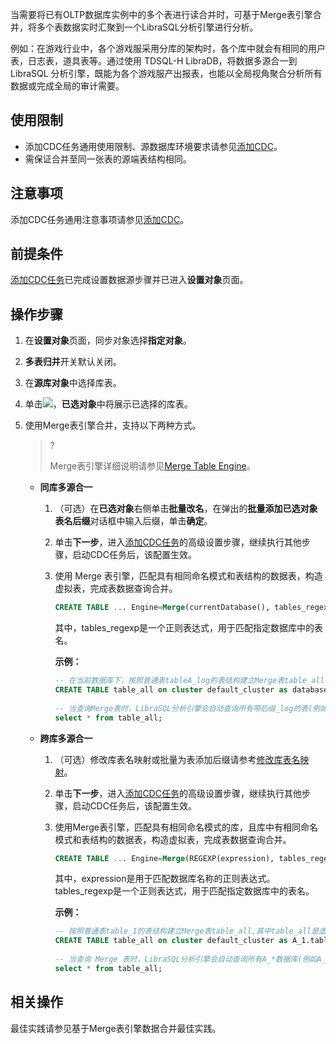 当需要将已有OLTP数据库实例中的多个表进行读合并时，可基于Merge表引擎合并，将多个表数据实时汇聚到一个LibraSQL分析引擎进行分析。

例如：在游戏行业中，各个游戏服采用分库的架构时，各个库中就会有相同的用户表，日志表，道具表等。通过使用 TDSQL-H LibraDB，将数据多源合一到 LibraSQL 分析引擎，既能为各个游戏服产出报表，也能以全局视角聚合分析所有数据或完成全局的审计需要。

## 使用限制

- 添加CDC任务通用使用限制、源数据库环境要求请参见[添加CDC](https://cloud.tencent.com/document/product/1488/63678)。
- 需保证合并至同一张表的源端表结构相同。

## 注意事项

添加CDC任务通用注意事项请参见[添加CDC](https://cloud.tencent.com/document/product/1488/63678)。

## 前提条件

[添加CDC任务](https://cloud.tencent.com/document/product/1488/63678)已完成设置数据源步骤并已进入**设置对象**页面。

## 操作步骤

1. 在**设置对象**页面，同步对象选择**指定对象**。

2. **多表归并**开关默认关闭。

3. 在**源库对象**中选择库表。

4. 单击![](https://qcloudimg.tencent-cloud.cn/raw/a5a9e29bbdc569bfe45a64837fe87aba.png)，**已选对象**中将展示已选择的库表。

5. 使用Merge表引擎合并，支持以下两种方式。

   >?
   >
   >Merge表引擎详细说明请参见[Merge Table Engine](https://clickhouse.com/docs/en/engines/table-engines/special/merge/)。

   - **同库多源合一**

     1. （可选）在**已选对象**右侧单击**批量改名**，在弹出的**批量添加已选对象表名后缀**对话框中输入后缀，单击**确定**。

     2. 单击**下一步**，进入[添加CDC任务](https://cloud.tencent.com/document/product/1488/63678)的高级设置步骤，继续执行其他步骤，启动CDC任务后，该配置生效。

     3. 使用 Merge 表引擎，匹配具有相同命名模式和表结构的数据表，构造虚拟表，完成表数据查询合并。

        ```sql
        CREATE TABLE ... Engine=Merge(currentDatabase(), tables_regexp)
        ```

        其中，tables_regexp是一个正则表达式，用于匹配指定数据库中的表名。

        **示例：**

           ```sql
        -- 在当前数据库下，按照普通表tableA_log的表结构建立Merge表table_all,其中table_all是虚拟表， .*_log匹配当前数据库中表名的正则表达式
        CREATE TABLE table_all on cluster default_cluster as databaseA.tableA_log  Engine=Merge(currentDatabase(), '.*_log') ;
                     
        -- 当查询Merge表时，LibraSQL分析引擎会自动查询所有带后缀_log的表(例如tableA_log、tableB_log、tableC_log、tableD_log)，将结果汇聚返回
        select * from table_all;
           ```

   - **跨库多源合一**

     1. （可选）修改库表名映射或批量为表添加后缀请参考[修改库表名映射](https://cloud.tencent.com/document/product/1488/63694)。

     2. 单击**下一步**，进入[添加CDC任务](https://cloud.tencent.com/document/product/1488/63678)的高级设置步骤，继续执行其他步骤，启动CDC任务后，该配置生效。

     3. 使用Merge表引擎，匹配具有相同命名模式的库，且库中有相同命名模式和表结构的数据表，构造虚拟表，完成表数据查询合并。

        ```sql
        CREATE TABLE ... Engine=Merge(REGEXP(expression), tables_regexp)
        ```

        其中，expression是用于匹配数据库名称的正则表达式。tables_regexp是一个正则表达式，用于匹配指定数据库中的表名。

        **示例：**

        ```sql
        -- 按照普通表table_1的表结构建立Merge表table_all,其中table_all是虚拟表,A_*匹配数据库名称的正则表达式，table_1匹配数据库中表名的正则表达式
        CREATE TABLE table_all on cluster default_cluster as A_1.table_1 ENGINE=Merge(REGEXP('A_*'), 'table_1');
                
        -- 当查询 Merge 表时，LibraSQL分析引擎会自动查询所有A_*数据库(例如A_1、A_2)中命名为table_1的表，将结果汇聚返回
        select * from table_all;
        ```

     

## 相关操作

最佳实践请参见基于Merge表引擎数据合并最佳实践。